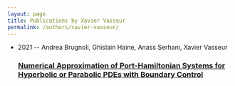 ```yaml
---
layout: page
title: Publications by Xavier Vasseur
permalink: /authors/xavier-vasseur/
---
```


<ul class="post-list">
<li><span class='post-meta'>2021 -- Andrea Brugnoli, Ghislain Haine, Anass Serhani, Xavier Vasseur</span><h3><a class='post-link' href='../../numerical-approximation-of-port-hamiltonian-systems-for-hyperbolic-or-parabolic-pdes-with-boundary-control'>Numerical Approximation of Port-Hamiltonian Systems for Hyperbolic or Parabolic PDEs with Boundary Control</a></h3></li>

</ul>
